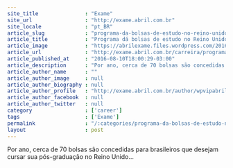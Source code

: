 ```yaml
---
site_title               : "Exame"
site_url                 : "http://exame.abril.com.br"
site_locale              : "pt_BR"
article_slug             : "programa-da-bolsas-de-estudo-no-reino-unido-para-brasileiros"
article_title            : "Programa dá bolsas de estudo no Reino Unido para brasileiros"
article_image            : "https://abrilexame.files.wordpress.com/2016/09/size_960_16_9_gettyimages-5427375621.jpg?quality=70&strip=all&w=960"
article_url              : "http://exame.abril.com.br/carreira/programa-da-bolsas-de-estudo-no-reino-unido-para-brasileiros/"
article_published_at     : "2016-08-10T18:00:29-03:00"
article_description      : "Por ano, cerca de 70 bolsas são concedidas para brasileiros que desejam cursar sua pós-graduação no Reino Unido..."
article_author_name      : ""
article_author_image     : null
article_author_biography : null
article_author_profile   : "http://exame.abril.com.br/author/wpvipabril/"
article_author_facebook  : null
article_author_twitter   : null
category                 : ['career']
tags                     : ['Exame']
permalink                : "/:categories/programa-da-bolsas-de-estudo-no-reino-unido-para-brasileiros/"
layout                   : post
---
```


Por ano, cerca de 70 bolsas são concedidas para brasileiros que desejam cursar sua pós-graduação no Reino Unido...
